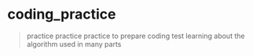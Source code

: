 # coding_practice
> practice practice practice to prepare coding test
> learning about the algorithm used in many parts
